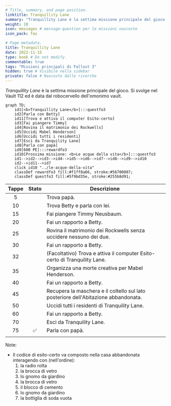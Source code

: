 ```yaml
---
# Title, summary, and page position.
linktitle: Tranquillity Lane
summary: "Tranquillity Lane è la settima missione principale del gioco. Si svolge nel Vault 112 ed è data dal robocervello dell'omonimo vault."
weight: 10
icon: messages # message-question per le missioni nascoste
icon_pack: fas

# Page metadata.
title: Tranquillity Lane
date: 2022-11-15
type: book # Do not modify.
commentable: true
tags: "Missioni principali di Fallout 3"
hidden: true # Visibile nella sidebar
private: false # Nascosto dalle ricerche
---
```


*Tranquillity Lane* è la settima missione principale del gioco. Si svolge nel Vault 112 ed è data dal robocervello dell'omonimo vault. 


```mermaid
graph TD;
    id1[<b>Tranquillity Lane</b>]:::questfo3
    id2[Parla con Betty]
    id11[Trova e attiva il computer Esito-certo]
    id3[Fai piangere Timmy]
    id4[Rovina il matrimonio dei Rockwells]
    id5[Uccidi Mabel Henderson] 
    id6[Uccidi tutti i residenti] 
    id7[Esci da Tranquility Lane]
    id8[Parla con papà]
    id9[600 PE]:::rewardfo3
    id10[Prossima missione: <b>Le acque della vita</b>]:::questfo3
    id1-->id2-->id3-->id4-->id5-->id6-->id7-->id8-->id9-->id10
    id2-->id11-->id7
    click id10 "../le-acque-della-vita"
    classDef rewardfo3 fill:#f1ff8a66, stroke:#56700087;
    classDef questfo3 fill:#5f9bd35e, stroke:#255b8d91;
```

| Tappe |       Stato        | Descrizione                                                                         |
| :---: | :----------------: | ----------------------------------------------------------------------------------- |
|   5   |                    | Trova papà.                                                                         |
|  10   |                    | Trova Betty e parla con lei.                                                        |
|  15   |                    | Fai piangere Timmy Neusbaum.                                                        |
|  20   |                    | Fai un rapporto a Betty.                                                            |
|  25   |                    | Rovina il matrimonio dei Rockwells senza uccidere nessuno dei due.                  |
|  30   |                    | Fai un rapporto a Betty.                                                            |
|  32   |                    | (Facoltativo) Trova e attiva il computer Esito-certo di Tranquility Lane.           |
|  35   |                    | Organizza una morte creativa per Mabel Henderson.                                   |
|  40   |                    | Fai un rapporto a Betty.                                   |
|  45   |                    | Recupera la maschera e il coltello sul lato posteriore dell'Abitazione abbandonata. |
|  50   |                    | Uccidi tutti i residenti di Tranquility Lane.                                       |
|  60   |                    | Fai un rapporto a Betty.                                                            |
|  70   |                    | Esci da Tranquility Lane.                                                           |
|  75   | :white_check_mark: | Parla con papà.                                                                     |
|       |                    |                                                                                     |

Note:
- Il codice di esito-certo va composto nella casa abbandonata interagendo con (nell'ordine): 
	1. la radio rotta
	2. la brocca di vetro
	3. lo gnomo da giardino
	4. la brocca di vetro
	5. il blocco di cemento
	6. lo gnomo da giardino
	7. la bottiglia di soda vuota
